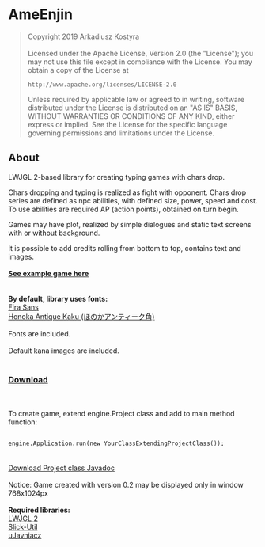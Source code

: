 # AmeEnjin

<blockquote>
Copyright 2019 Arkadiusz Kostyra
<br>
<br>
Licensed under the Apache License, Version 2.0 (the "License");
you may not use this file except in compliance with the License.
You may obtain a copy of the License at

    http://www.apache.org/licenses/LICENSE-2.0

Unless required by applicable law or agreed to in writing, software
distributed under the License is distributed on an "AS IS" BASIS,
WITHOUT WARRANTIES OR CONDITIONS OF ANY KIND, either express or implied.
See the License for the specific language governing permissions and
limitations under the License.
</blockquote>
<h2>About</h2>

LWJGL 2-based library for creating typing games with chars drop.
<br>

Chars dropping and typing is realized as fight with opponent. Chars drop series are defined as npc abilities, with defined size, power, speed and cost. To use abilities are required AP (action points), obtained on turn begin.

Games may have plot, realized by simple dialogues and static text screens with or without background.

It is possible to add  credits rolling from bottom to top,  contains text and images.<br>
<br><strong><a href = "https://github.com/AK-21/Towamaga-sama/">See example game here</a></strong></br>
<br>
<br>
<strong>By default, library uses fonts:</strong><br>
<a href = "https://mozilla.github.io/Fira/" target = "_blank">Fira Sans</a><br>
<a href = "http://font.gloomy.jp/honoka-antique-kaku-dl.html" target = "_blank">Honoka Antique Kaku (ほのかアンティーク角)</a><br>
<br>
Fonts are included.
<br>
<br>
Default kana images are included.
<br>
<br>
<a href = "https://www.dropbox.com/s/5lc7m7djhxe2qe0/AmeEnjinProject.zip?dl=0" target = "_blank"><h3>Download</h3></a>
<br>
<br>
To create game, extend engine.Project class and add to main method function:

<code>
engine.Application.run(new YourClassExtendingProjectClass());
</code>
<br><br>
<a href = "https://www.dropbox.com/s/ptxe1eahzis0fii/AmeEnjin_Project_Javadoc.zip?dl=0" target = "_blank">Download Project class Javadoc</a>
<br><br>
Notice: Game created with version 0.2 may be displayed only in window 768x1024px
<br>
<br>
<strong>Required libraries:</strong>
<br>
<a href ="http://legacy.lwjgl.org" target="_blank">LWJGL 2</a><br>
<a href ="http://slick.ninjacave.com/slick-util/" target="_blank">Slick-Util</a><br>
<a href ="https://github.com/AK-21/uJavniacz" target="_blank">uJavniacz</a><br>

